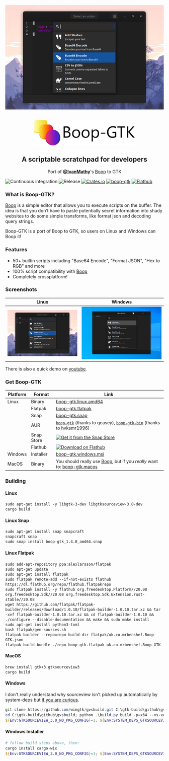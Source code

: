 <p align="center">
  <a href="https://youtu.be/WXDTsJ4cqO4"><img src="screenshot.png"></a>
</p>

</br>

<div align="center">
  <img height="80px" src="header.png" >
</div>

<h2 align="center">A scriptable scratchpad for developers</h2>
<p align="center">Port of <a href="https://github.com/IvanMathy"><b>@IvanMathy</b></a>'s <a href="https://github.com/IvanMathy/Boop">Boop</a> to GTK</p>

![Continuous integration](https://github.com/mrbenshef/Boop-GTK/workflows/Continuous%20integration/badge.svg)
![Release](https://github.com/mrbenshef/Boop-GTK/workflows/Release/badge.svg?branch=release)
[![Crates.io](https://img.shields.io/crates/v/boop-gtk)](https://crates.io/crates/boop-gtk)
[![boop-gtk](https://snapcraft.io//boop-gtk/badge.svg)](https://snapcraft.io/boop-gtk)
[![Flathub](https://img.shields.io/flathub/v/uk.co.mrbenshef.Boop-GTK)](https://flathub.org/apps/details/uk.co.mrbenshef.Boop-GTK)

### What is Boop-GTK?

[Boop](https://github.com/IvanMathy) is a simple editor that allows you to execute scripts on the buffer. The idea is that you don’t have to paste potentially secret information into shady websites to do some simple transforms, like format json and decoding query strings.

Boop-GTK is a port of Boop to GTK, so users on Linux and Windows can Boop it!

### Features

- 50+ builtin scripts including "Base64 Encode", "Format JSON", "Hex to RGB" and more
- 100% script compatibility with [Boop](https://github.com/IvanMathy/Boop)
- Completely crossplatform!

### Screenshots

| Linux | Windows |
| :---: | :---: |
| ![linux](screenshot.png) | ![windows](windows-screenshot.png) |

There is also a quick demo on [youtube](https://youtu.be/WXDTsJ4cqO4).

### Get Boop-GTK

| Platform | Format | Link |
| -------- | ------ | ---- |
| Linux | Binary | <a href="https://github.com/mrbenshef/Boop-GTK/releases/latest/download/boop-gtk.linux.amd64">boop-gtk.linux.amd64</a> |
| | Flatpak | <a href="https://github.com/mrbenshef/Boop-GTK/releases/latest/download/boop-gtk.flatpak">boop-gtk.flatpak</a> |
|  | Snap | <a href="https://github.com/mrbenshef/Boop-GTK/releases/latest/download/boop-gtk.snap">boop-gtk.snap</a> |
|  | AUR | <a href="https://aur.archlinux.org/packages/boop-gtk/"><code>boop-gtk</code></a> (thanks to qcasey), <a href="https://aur.archlinux.org/packages/boop-gtk-bin/"><code>boop-gtk-bin</code></a> (thanks to hvksmr1996) |
|  | Snap Store | <a href="https://snapcraft.io/boop-gtk"><img src="https://snapcraft.io/static/images/badges/en/snap-store-black.svg" alt="Get it from the Snap Store"></a> |
|  | Flathub | <a href="https://flathub.org/apps/details/uk.co.mrbenshef.Boop-GTK"><img width='190' alt='Download on Flathub' src='https://flathub.org/assets/badges/flathub-badge-en.png'></a> |
| Windows | Installer | <a href="https://github.com/mrbenshef/Boop-GTK/releases/latest/download/boop-gtk.windows.msi">boop-gtk.windows.msi</a> |
| MacOS | Binary | You should really use <a href="https://github.com/IvanMathy/Boop">Boop</a>, but if you <i>really</i> want to: <a href="https://github.com/mrbenshef/Boop-GTK/releases/latest/download/boop-gtk.macos">boop-gtk.macos</a> |

### Building

#### Linux

```shell
sudo apt-get install -y libgtk-3-dev libgtksourceview-3.0-dev
cargo build
```

#### Linux Snap

```shell
sudo apt-get install snap snapcraft
snapcraft snap
sudo snap install boop-gtk_1.4.0_amd64.snap
```

#### Linux Flatpak

```shell
sudo add-apt-repository ppa:alexlarsson/flatpak 
sudo apt-get update 
sudo apt-get install flatpak
sudo flatpak remote-add --if-not-exists flathub https://dl.flathub.org/repo/flathub.flatpakrepo
sudo flatpak install -y flathub org.freedesktop.Platform//20.08 org.freedesktop.Sdk//20.08 org.freedesktop.Sdk.Extension.rust-stable//20.08
wget https://github.com/flatpak/flatpak-builder/releases/download/1.0.10/flatpak-builder-1.0.10.tar.xz && tar -xvf flatpak-builder-1.0.10.tar.xz && cd flatpak-builder-1.0.10 && ./configure --disable-documentation && make && sudo make install
sudo apt-get install python3-toml
bash flatpak/gen-sources.sh
flatpak-builder --repo=repo build-dir flatpak/uk.co.mrbenshef.Boop-GTK.json
flatpak build-bundle ./repo boop-gtk.flatpak uk.co.mrbenshef.Boop-GTK
```

#### MacOS

```shell
brew install gtk+3 gtksourceview3
cargo build
```

#### Windows

I don't really understand why sourceview isn't picked up automatically by system-deps but [if you are curious](https://github.com/gdesmott/system-deps/issues/10).

```powershell
git clone https://github.com/wingtk/gvsbuild.git C:\gtk-build\github\gvsbuild
cd C:\gtk-build\github\gvsbuild; python .\build.py build -p=x64 --vs-ver=16 --msys-dir=C:\msys64 -k --enable-gi --py-wheel --py-egg gtk3 gdk-pixbuf gtksourceview3
${Env:GTKSOURCEVIEW_3.0_NO_PKG_CONFIG}=1; ${Env:SYSTEM_DEPS_GTKSOURCEVIEW_3.0_LIB}="gtksourceview-3.0"; cargo build
```

#### Windows Installer

```powershell
# follow build steps above, then:
cargo install cargo-wix 
${Env:GTKSOURCEVIEW_3.0_NO_PKG_CONFIG}=1; ${Env:SYSTEM_DEPS_GTKSOURCEVIEW_3.0_LIB}="gtksourceview-3.0"; cargo wix -v
```

